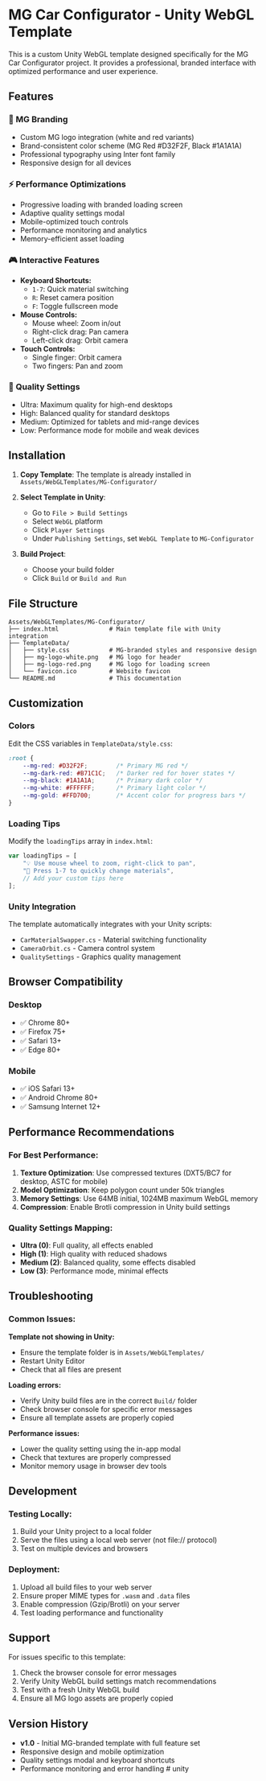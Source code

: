 # MG Car Configurator - Unity WebGL Template

This is a custom Unity WebGL template designed specifically for the MG Car Configurator project. It provides a professional, branded interface with optimized performance and user experience.

## Features

### 🎨 MG Branding
- Custom MG logo integration (white and red variants)
- Brand-consistent color scheme (MG Red #D32F2F, Black #1A1A1A)
- Professional typography using Inter font family
- Responsive design for all devices

### ⚡ Performance Optimizations
- Progressive loading with branded loading screen
- Adaptive quality settings modal
- Mobile-optimized touch controls
- Performance monitoring and analytics
- Memory-efficient asset loading

### 🎮 Interactive Features
- **Keyboard Shortcuts:**
  - `1-7`: Quick material switching
  - `R`: Reset camera position
  - `F`: Toggle fullscreen mode
- **Mouse Controls:**
  - Mouse wheel: Zoom in/out
  - Right-click drag: Pan camera
  - Left-click drag: Orbit camera
- **Touch Controls:**
  - Single finger: Orbit camera
  - Two fingers: Pan and zoom

### 🔧 Quality Settings
- Ultra: Maximum quality for high-end desktops
- High: Balanced quality for standard desktops
- Medium: Optimized for tablets and mid-range devices
- Low: Performance mode for mobile and weak devices

## Installation

1. **Copy Template**: The template is already installed in `Assets/WebGLTemplates/MG-Configurator/`

2. **Select Template in Unity**:
   - Go to `File > Build Settings`
   - Select `WebGL` platform
   - Click `Player Settings`
   - Under `Publishing Settings`, set `WebGL Template` to `MG-Configurator`

3. **Build Project**:
   - Choose your build folder
   - Click `Build` or `Build and Run`

## File Structure

```
Assets/WebGLTemplates/MG-Configurator/
├── index.html              # Main template file with Unity integration
├── TemplateData/
│   ├── style.css           # MG-branded styles and responsive design
│   ├── mg-logo-white.png   # MG logo for header
│   ├── mg-logo-red.png     # MG logo for loading screen
│   └── favicon.ico         # Website favicon
└── README.md               # This documentation
```

## Customization

### Colors
Edit the CSS variables in `TemplateData/style.css`:
```css
:root {
    --mg-red: #D32F2F;        /* Primary MG red */
    --mg-dark-red: #B71C1C;   /* Darker red for hover states */
    --mg-black: #1A1A1A;      /* Primary dark color */
    --mg-white: #FFFFFF;      /* Primary light color */
    --mg-gold: #FFD700;       /* Accent color for progress bars */
}
```

### Loading Tips
Modify the `loadingTips` array in `index.html`:
```javascript
var loadingTips = [
    "💡 Use mouse wheel to zoom, right-click to pan",
    "🎨 Press 1-7 to quickly change materials",
    // Add your custom tips here
];
```

### Unity Integration
The template automatically integrates with your Unity scripts:
- `CarMaterialSwapper.cs` - Material switching functionality
- `CameraOrbit.cs` - Camera control system
- `QualitySettings` - Graphics quality management

## Browser Compatibility

### Desktop
- ✅ Chrome 80+
- ✅ Firefox 75+
- ✅ Safari 13+
- ✅ Edge 80+

### Mobile
- ✅ iOS Safari 13+
- ✅ Android Chrome 80+
- ✅ Samsung Internet 12+

## Performance Recommendations

### For Best Performance:
1. **Texture Optimization**: Use compressed textures (DXT5/BC7 for desktop, ASTC for mobile)
2. **Model Optimization**: Keep polygon count under 50k triangles
3. **Memory Settings**: Use 64MB initial, 1024MB maximum WebGL memory
4. **Compression**: Enable Brotli compression in Unity build settings

### Quality Settings Mapping:
- **Ultra (0)**: Full quality, all effects enabled
- **High (1)**: High quality with reduced shadows
- **Medium (2)**: Balanced quality, some effects disabled
- **Low (3)**: Performance mode, minimal effects

## Troubleshooting

### Common Issues:

**Template not showing in Unity:**
- Ensure the template folder is in `Assets/WebGLTemplates/`
- Restart Unity Editor
- Check that all files are present

**Loading errors:**
- Verify Unity build files are in the correct `Build/` folder
- Check browser console for specific error messages
- Ensure all template assets are properly copied

**Performance issues:**
- Lower the quality setting using the in-app modal
- Check that textures are properly compressed
- Monitor memory usage in browser dev tools

## Development

### Testing Locally:
1. Build your Unity project to a local folder
2. Serve the files using a local web server (not file:// protocol)
3. Test on multiple devices and browsers

### Deployment:
1. Upload all build files to your web server
2. Ensure proper MIME types for `.wasm` and `.data` files
3. Enable compression (Gzip/Brotli) on your server
4. Test loading performance and functionality

## Support

For issues specific to this template:
1. Check the browser console for error messages
2. Verify Unity WebGL build settings match recommendations
3. Test with a fresh Unity WebGL build
4. Ensure all MG logo assets are properly copied

## Version History

- **v1.0** - Initial MG-branded template with full feature set
- Responsive design and mobile optimization
- Quality settings modal and keyboard shortcuts
- Performance monitoring and error handling
#   u n i t y  
 